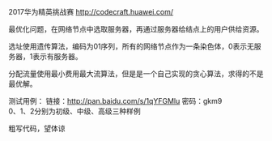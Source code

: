 2017华为精英挑战赛 http://codecraft.huawei.com/ 

最优化问题，在网络节点中选取服务器，再通过服务器给结点上的用户供给资源。

选址使用遗传算法，编码为01序列，所有的网络节点作为一条染色体，0表示无服务器，1表示有服务器。 

分配流量使用最小费用最大流算法，但是是一个自己实现的贪心算法，求得的不是最优解。

测试用例：
链接：http://pan.baidu.com/s/1qYFGMlu 
密码：gkm9   
0、1、2分别为初级、中级、高级三种样例

粗写代码，望体谅
